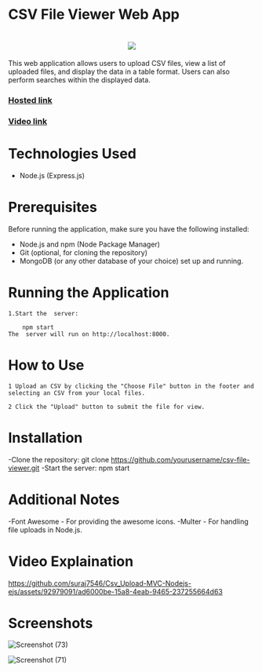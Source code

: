 ﻿# CSV File Viewer Web App

<h1 align="center">
    <img src="https://readme-typing-svg.herokuapp.com?color=68B587&lines=CSV-upload!&center=true&size=30">
  </a>
</h1>

This web application allows users to upload CSV files, view a list of uploaded files, and display the data in a table format. Users can also perform searches within the displayed data.
### [Hosted link](https://csv-upload-ksqu.onrender.com)
### [Video link](https://drive.google.com/file/d/1h_elrWFkdGyIlbaEoEavY1dDfYrPEI7Y/view?usp=drive_link)
# Technologies Used

- Node.js (Express.js)

# Prerequisites

Before running the application, make sure you have the following installed:

- Node.js and npm (Node Package Manager)
- Git (optional, for cloning the repository)
- MongoDB (or any other database of your choice) set up and running.



# Running the Application

    1.Start the  server:

        npm start
    The  server will run on http://localhost:8000.

# How to Use

    1 Upload an CSV by clicking the "Choose File" button in the footer and selecting an CSV from your local files.

    2 Click the "Upload" button to submit the file for view.

# Installation

-Clone the repository:
git clone https://github.com/yourusername/csv-file-viewer.git
-Start the server:
npm start

# Additional Notes

-Font Awesome - For providing the awesome icons.
-Multer - For handling file uploads in Node.js.

# Video Explaination

https://github.com/suraj7546/Csv_Upload-MVC-Nodejs-ejs/assets/92979091/ad6000be-15a8-4eab-9465-237255664d63

# Screenshots

![Screenshot (73)](https://github.com/suraj7546/Csv_Upload-MVC-Nodejs-ejs/assets/92979091/f642f5dc-f5e1-420e-8d32-72bbf9698800)

![Screenshot (71)](https://github.com/suraj7546/Csv_Upload-MVC-Nodejs-ejs/assets/92979091/18745592-1dbd-49df-ac5a-8fb494259905)


